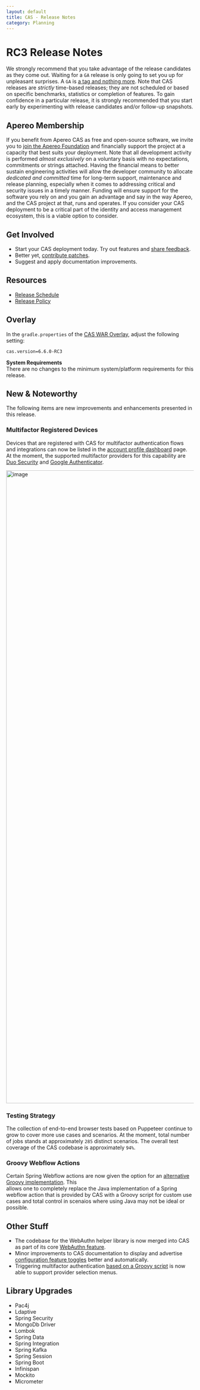 ```yaml
---
layout: default
title: CAS - Release Notes
category: Planning
---
```


# RC3 Release Notes

We strongly recommend that you take advantage of the release candidates as they come out. Waiting for a `GA` release is only going to set you up for 
unpleasant surprises. A `GA` is [a tag and nothing more](https://apereo.github.io/2017/03/08/the-myth-of-ga-rel/). Note that CAS releases are *strictly* 
time-based releases; they are not scheduled or based on specific benchmarks, statistics or completion of features. To gain confidence in a particular 
release, it is strongly recommended that you start early by experimenting with release candidates and/or follow-up snapshots.

## Apereo Membership

If you benefit from Apereo CAS as free and open-source software, we invite you to [join the Apereo Foundation](https://www.apereo.org/content/apereo-membership)
and financially support the project at a capacity that best suits your deployment. Note that all development activity is performed *almost exclusively* on a
voluntary basis with no expectations, commitments or strings attached. Having the financial means to better sustain engineering activities will allow the
developer community to allocate *dedicated and committed* time for long-term support, maintenance and release planning, especially when it comes to
addressing critical and security issues in a timely manner. Funding will ensure support for the software you rely on and you gain an advantage and say in
the way Apereo, and the CAS project at that, runs and operates. If you consider your CAS deployment to be a critical part of the identity and access
management ecosystem, this is a viable option to consider.

## Get Involved

- Start your CAS deployment today. Try out features and [share feedback](/cas/Mailing-Lists.html).
- Better yet, [contribute patches](/cas/developer/Contributor-Guidelines.html).
- Suggest and apply documentation improvements.

## Resources

- [Release Schedule](https://github.com/apereo/cas/milestones)
- [Release Policy](/cas/developer/Release-Policy.html)

## Overlay

In the `gradle.properties` of the [CAS WAR Overlay](../installation/WAR-Overlay-Installation.html), adjust the following setting:

```properties
cas.version=6.6.0-RC3
```

<div class="alert alert-info">
<strong>System Requirements</strong><br/>There are no changes to the minimum system/platform requirements for this release.
</div>

## New & Noteworthy

The following items are new improvements and enhancements presented in this release.

### Multifactor Registered Devices

Devices that are registered with CAS for multifactor authentication flows and integrations can now be listed
in the [account profile dashboard](../registration/Account-Management-Overview.html) page. At the moment,
the supported multifactor providers for this capability
are [Duo Security](../mfa/DuoSecurity-Authentication.html) and [Google Authenticator](../mfa/GoogleAuthenticator-Authentication.html).

<img width="1699" alt="image" src="https://user-images.githubusercontent.com/1205228/164191147-1864c987-a339-4678-98e6-54d2beb8200c.png">

### Testing Strategy

The collection of end-to-end browser tests based on Puppeteer continue to grow to cover more use cases and scenarios. At the moment, total number of jobs stands
at approximately `285` distinct scenarios. The overall test coverage of the CAS codebase is approximately `94%`.

### Groovy Webflow Actions

Certain Spring Webflow actions are now given the option for an [alternative Groovy implementation](../webflow/Webflow-Customization-Extensions.html). This  
allows one to completely replace the Java implementation of a Spring webflow action that is provided by CAS with a Groovy script for custom use cases and
total control in scenaios where using Java may not be ideal or possible.

## Other Stuff

- The codebase for the WebAuthn helper library is now merged into CAS as part of its core [WebAuthn feature](../mfa/FIDO2-WebAuthn-Authentication.html).
- Minor improvements to CAS documentation to display and advertise [configuration feature toggles](../configuration/Configuration-Feature-Toggles.html) better
  and automatically.
- Triggering multifactor authentication [based on a Groovy script](../mfa/Configuring-Multifactor-Authentication-Triggers-Groovy.html) is now able to support
  provider selection menus.

## Library Upgrades

- Pac4j
- Ldaptive
- Spring Security
- MongoDb Driver
- Lombok
- Spring Data
- Spring Integration
- Spring Kafka
- Spring Session
- Spring Boot
- Infinispan
- Mockito
- Micrometer
